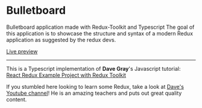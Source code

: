# Bulletboard

Bulletboard application made with Redux-Toolkit and Typescript
The goal of this application is to showcase the structure and syntax of a modern Redux application as suggested by the redux devs.

[Live preview](https://vgtmhl.github.io/bulletboard/)

---

This is a Typescript implementation of **Dave Gray**'s Javascript tutorial: [React Redux Example Project with Redux Toolkit](https://www.youtube.com/watch?v=hI-VgEaCMyQ&list=PL0Zuz27SZ-6M1J5I1w2-uZx36Qp6qhjKo&index=2)

If you stumbled here looking to learn some Redux, take a look at [Dave's Youtube channel](https://www.youtube.com/c/DaveGrayTeachesCode)! He is an amazing teachers and puts out great quality content.
